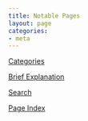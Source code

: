 ```yaml
---
title: Notable Pages
layout: page
categories:
- meta
---
```


[Categories](/meta/categories)

[Brief Explanation](/meta/brief_explanation)

[Search](/meta/search)

[Page Index](/meta/page_index)
